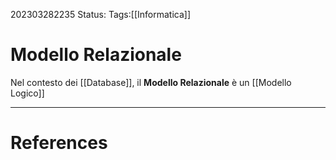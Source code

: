 202303282235
Status: 
Tags:[[Informatica]]

# Modello Relazionale
Nel contesto dei [[Database]], il **Modello Relazionale** è un [[Modello Logico]] 





---
# References